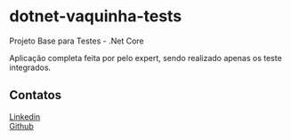 
# dotnet-vaquinha-tests
Projeto Base para Testes - .Net Core  

Aplicação completa feita por pelo expert, sendo realizado apenas os teste integrados.
## Contatos  
[Linkedin](https://www.linkedin.com/in/emmanuel-cosme-martins-bento-3963bb1b9/)  
[Github](https://github.com/EmmanuelMartins21)
